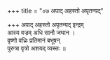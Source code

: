 +++
title = "०७ अपाद् अहस्तो अपृतन्यद्"

+++
अपाद् अहस्तो अपृतन्यद् इन्द्रम्  
आस्य वज्रम् अधि सानौ जघान ।  
वृष्णो वध्रिः प्रतिमानं बभूषन्  
पुरुत्रा वृत्रो अशयद् व्यस्तः ॥